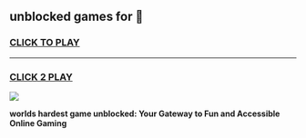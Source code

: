 
## unblocked games for 👋
<h3>
<a href="https://premium.freeplayer.one?title=unblocked_games_for&ref=13F">CLICK TO PLAY</a></h3>
<hr>

<h3>
<a href="https://premium.freeplayer.one?title=unblocked_games_for&ref=13F">CLICK 2 PLAY</a>
  
</h3>

<a href="https://premium.freeplayer.one?title=unblocked_games_for&ref=12F/"><img src="https://clearcache.store/games.png"></a>


**worlds hardest game unblocked: Your Gateway to Fun and Accessible Online Gaming**
